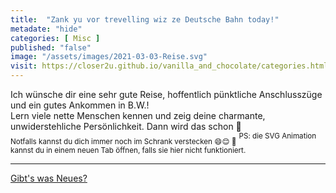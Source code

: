 ```yaml
--- 
title:  "Zank yu vor trevelling wiz ze Deutsche Bahn today!"
metadate: "hide"
categories: [ Misc ]
published: "false"
image: "/assets/images/2021-03-03-Reise.svg"
visit: https://closer2u.github.io/vanilla_and_chocolate/categories.html#misc
---
```


Ich wünsche dir eine sehr gute Reise, hoffentlich pünktliche Anschlusszüge und ein gutes Ankommen in B.W.!\
Lern viele nette Menschen kennen und zeig deine charmante, unwiderstehliche Persönlichkeit. Dann wird das schon 🧩\
<sub> Notfalls kannst du dich immer noch im Schrank verstecken 😄😌 🚪</sub>
<sup> PS: die SVG Animation kannst du in einem neuen Tab öffnen, falls sie hier nicht funktioniert. </sup>



***

[Gibt's was Neues?](https://github.com/Closer2U)